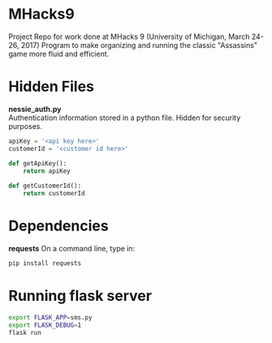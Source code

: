# MHacks9
Project Repo for work done at MHacks 9 (University of Michigan, March 24-26, 2017)
Program to make organizing and running the classic "Assassins" game more fluid and efficient. 

# Hidden Files
**nessie_auth.py**  
Authentication information stored in a python file.
Hidden for security purposes.
```python
apiKey = '<api key here>'
customerId = '<customer id here>'

def getApiKey():
	return apiKey
	
def getCustomerId():
	return customerId
```

# Dependencies
**requests**
On a command line, type in:
```bash
pip install requests
```

# Running flask server
```bash
export FLASK_APP=sms.py
export FLASK_DEBUG=1
flask run
```
